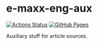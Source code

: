 # e-maxx-eng-aux

[![Actions Status](https://github.com/cp-algorithms/cp-algorithms-aux/workflows/verify/badge.svg)](https://github.com/cp-algorithms/cp-algorithms-aux/actions)
[![GitHub Pages](https://img.shields.io/static/v1?label=GitHub+Pages&message=CP-Algorithms+library+&color=brightgreen&logo=github)](https://lib.cp-algorithms.com/)

Auxiliary stuff for article sources.
